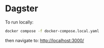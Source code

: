 # Dagster

To run locally:

```bash
docker compose -f docker-compose.local.yaml
```

then navigate to: <http://localhost:3000/>
